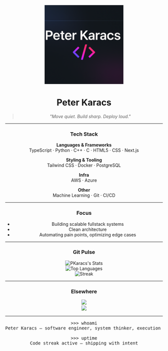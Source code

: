 <div align="center">

<img src="https://raw.githubusercontent.com/PKaracs/PKaracs/main/banner.png" alt="Peter Karacs Banner" width="50%">

# Peter Karacs

> *"Move quiet. Build sharp. Deploy loud."*

---

### Tech Stack

**Languages & Frameworks**  
TypeScript · Python · C++ · C · HTML5 · CSS · Next.js

**Styling & Tooling**  
Tailwind CSS · Docker · PostgreSQL

**Infra**  
AWS · Azure

**Other**  
Machine Learning · Git · CI/CD

---

### Focus

- Building scalable fullstack systems  
- Clean architecture
- Automating pain points, optimizing edge cases

---

### Git Pulse

![PKaracs's Stats](https://github-readme-stats.vercel.app/api?username=PKaracs&show_icons=true&theme=radical&hide_border=true&text_color=fff&title_color=00ff00&icon_color=00ff00&bg_color=0D1117)  
![Top Languages](https://github-readme-stats.vercel.app/api/top-langs/?username=PKaracs&layout=compact&theme=radical&hide_border=true&text_color=fff&title_color=00ff00&bg_color=0D1117)  
![Streak](https://github-readme-streak-stats.herokuapp.com/?user=PKaracs&theme=radical&hide_border=true&background=0D1117&stroke=fff&ring=00ff00&fire=00ff00&currStreakLabel=fff)

---

### Elsewhere

[<img src="https://img.icons8.com/ios-filled/20/ffffff/linkedin.png"/>](https://www.linkedin.com/in/peter-karacs-b95156254/)  
[<img src="https://img.icons8.com/ios-filled/20/ffffff/globe.png"/>](https://yourwebsite.com)

---

<pre>
>>> whoami
Peter Karacs – software engineer, system thinker, execution guy

>>> uptime
Code streak active — shipping with intent
</pre>

</div>
